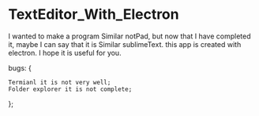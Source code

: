 # TextEditor_With_Electron

I wanted to make a program Similar notPad, but now that I have completed it, maybe I can say that it is Similar sublimeText. this app is created with electron. I hope it is useful for you.


bugs: {

    Termianl it is not very well;
    Folder explorer it is not complete;
};
